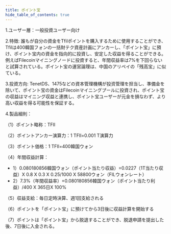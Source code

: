 ```yaml
---
title: ポイント宝
hide_table_of_contents: true
---
```


1.ユーザー層：一般投資ユーザー向け

2.特徴: 誰もが自分の資金をTfilポイントを購入するために使用することができ、Tfilは400韓国フォンの一括財テク資産計画にアンカーし、「ポイント宝」に預け、ポイント宝内の資金を指向的に投資し、安定した収益を得ることができる。例えばFilecoinマイニングノードに投資すると、年間収益率は7%を下回らないと試算されている。ポイント宝の運営論理は、中国のアリペイの「残高宝」に似ている。

3.投資方向: TenetDS、1475などの資本管理機構が投资管理を担当し、準備金を除いて、ポイント宝の資金はFilecoinマイニングプールに投資され、ポイント宝の収益はマイニング収益と連携し、ポイント宝ユーザーが元金を損なわず、より高い収益を得る可能性を保証する。

4.製品細則：

（1）ポイント略称：TFIl

（2）ポイントアンカー演算力：1 TFIl=0.001 T演算力

（3）ポイント価格：1 TFIl=400韓国ウォン

（4）年間収益計算：
  - 1）0.080180856韓国ウォン（ポイント当たり収益）=0.0227（1T当たり収益）X 0.8 X 0.3 X 0.25/1000 X 58800ウォン（FILウォンレート）
  - 2）7.3%（年間収益率）=0.080180856韓国ウォン（ポイント当たり利益）/400 X 365日X 100% 
    
（5）収益支給：毎日定時決算、週1回支給される

（6）ポイントを「ポイント宝」に預けてから3日後に収益計算を開始する

（7）ポイントは「ポイント宝」から脱退することができ、脱退申請を提出した後、7日後に入金される。
 